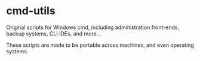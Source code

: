 # cmd-utils
Original scripts for Windows cmd, including administration front-ends, backup systems, CLI IDEs, and more...

These scripts are made to be portable across machines, and even operating systems.
